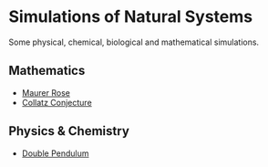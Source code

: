 # Simulations of Natural Systems
Some physical, chemical, biological and mathematical simulations.

## Mathematics
* [Maurer Rose](https://github.com/thiagolermen/Simulation-of-Natural-Systems/tree/master/src/maurer_rose)
* [Collatz Conjecture](https://github.com/thiagolermen/Simulation-of-Natural-Systems/tree/master/src/collatz_conjecture)

## Physics & Chemistry
* [Double Pendulum](https://github.com/thiagolermen/Simulation-of-Natural-Systems/tree/master/src/double_pendulum)



